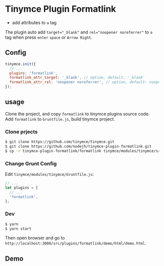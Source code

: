# Tinymce Plugin Formatlink

- add attributes to `a` tag


The plugin auto add `target="_blank"` and `rel="noopener noreferrer"` to `a` tag when press `enter` `space` or `Arrow Right`.

## Config

```js
tinymce.init({
  // ...
  plugins: 'formatlink',
  formatlink_attr_target: '_blank', // option, default: '_blank'
  formatlink_attr_rel: 'noopener noreferrer', // option, default: noopener noreferrer
});
```

## usage

Clone the project, and copy `formatlink` to tinymce plugins source code. Add `formatlink` to `Gruntfile.js`, build tinymce project.

### Clone prjects

```sh
$ git clone https://github.com/tinymce/tinymce.git
$ git clone https://github.com/nodejh/tinymce-plugin-formatlink.git
$ cp -r tinymce-plugin-formatlink/formatlink tinymce/modules/tinymce/src/plugins
```

### Change Grunt Config

Edit `tinymce/modules/tinymce/Gruntfile.js`:

```js
// ...
let plugins = [
  // ...
  'formatlink',
];
```

### Dev

```sh
$ yarn
$ yarn start
```

Then open browser and go to `http://localhost:3000/src/plugins/formatlink/demo/html/demo.html`.

## Demo





